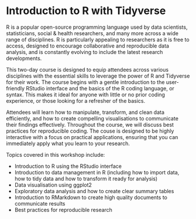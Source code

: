 # Introduction to R with Tidyverse

R is a popular open-source programming language used by data scientists, statisticians, social & health researchers, and many more across a wide range of disciplines. R is particularly appealing to researchers as it is free to access, designed to encourage collaborative and reproducible data analysis, and is constantly evolving to include the latest research developments. 

This two-day course is designed to equip attendees across various disciplines with the essential skills to leverage the power of R and Tidyverse for their work. The course begins with a gentle introduction to the user-friendly RStudio interface and the basics of the R coding language, or syntax. This makes it ideal for anyone with little or no prior coding experience, or those looking for a refresher of the basics. 

Attendees will learn how to manipulate, transform, and clean data efficiently, and how to create compelling visualisations to communicate their findings effectively. Throughout the course, we will discuss best practices for reproducible coding. The couse is designed to be highly interactive with a focus on practical applications, ensuring that you can immediately apply what you learn to your research. 

Topics covered in this workshop include:
- Introduction to R using the RStudio interface
- Introduction to data management in R (including how to import data, how to tidy data and how to transform it ready for analysis)
- Data visualisation using ggplot2
- Exploratory data analysis and how to create clear summary tables
- Introduction to RMarkdown to create high quality documents to communicate results
- Best practices for reproducible research
